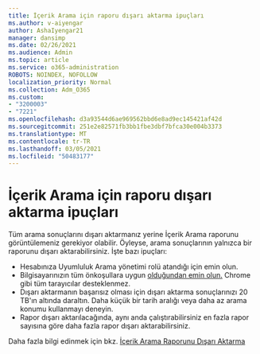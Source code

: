 ```yaml
---
title: İçerik Arama için raporu dışarı aktarma ipuçları
ms.author: v-aiyengar
author: AshaIyengar21
manager: dansimp
ms.date: 02/26/2021
ms.audience: Admin
ms.topic: article
ms.service: o365-administration
ROBOTS: NOINDEX, NOFOLLOW
localization_priority: Normal
ms.collection: Adm_O365
ms.custom:
- "3200003"
- "7221"
ms.openlocfilehash: d3a93544d6ae969562bbd6e8ad9ec145421af42d
ms.sourcegitcommit: 251e2e82571fb3bb1fbe3dbf7bfca30e004b3373
ms.translationtype: MT
ms.contentlocale: tr-TR
ms.lasthandoff: 03/05/2021
ms.locfileid: "50483177"
---
```

# <a name="tips-for-exporting-a-report-for-content-search"></a>İçerik Arama için raporu dışarı aktarma ipuçları

Tüm arama sonuçlarını dışarı aktarmanız yerine İçerik Arama raporunu görüntülemeniz gerekiyor olabilir. Öyleyse, arama sonuçlarının yalnızca bir raporunu dışarı aktarabilirsiniz. İşte bazı ipuçları:

- Hesabınıza Uyumluluk Arama yönetimi rolü atandığı için emin olun.
- Bilgisayarınızın tüm önkoşullara uygun [olduğundan emin olun.](https://go.microsoft.com/fwlink/?linkid=2102407) Chrome gibi tüm tarayıcılar desteklenmez.
- Dışarı aktarmanın başarısız olması için dışarı aktarma sonuçlarınızı 20 TB'ın altında daraltın. Daha küçük bir tarih aralığı veya daha az arama konumu kullanmayı deneyin.
- Rapor dışarı aktarılacağında, aynı anda çalıştırabilirsiniz en fazla rapor sayısına göre daha fazla rapor dışarı aktarabilirsiniz.

Daha fazla bilgi edinmek için bkz. [İçerik Arama Raporunu Dışarı Aktarma](https://go.microsoft.com/fwlink/?linkid=2102409)
